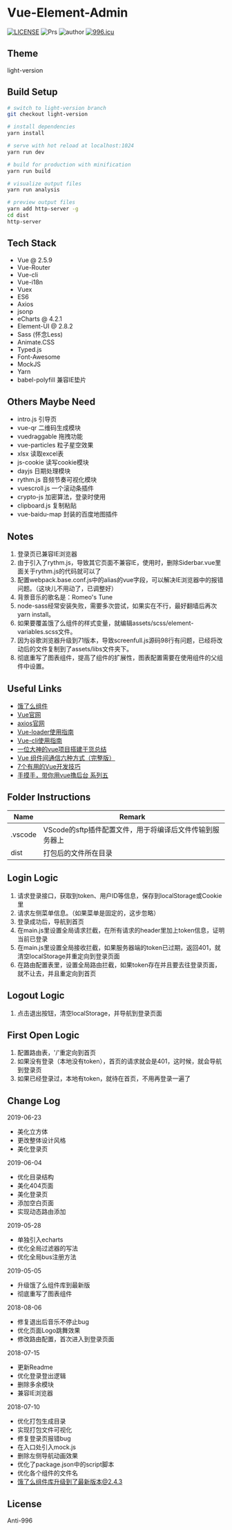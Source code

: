 # Vue-Element-Admin
[![LICENSE](https://img.shields.io/badge/license-Anti%20996-blue.svg)](https://github.com/996icu/996.ICU/blob/master/LICENSE)
![Prs](https://img.shields.io/badge/Prs-welcome-brightgreen.svg)
![author](https://img.shields.io/badge/author-jasonbai-orange.svg)
[![996.icu](https://img.shields.io/badge/link-996.icu-red.svg)](https://996.icu)

## Theme
light-version

## Build Setup

``` bash
# switch to light-version branch
git checkout light-version

# install dependencies
yarn install

# serve with hot reload at localhost:1024
yarn run dev

# build for production with minification
yarn run build

# visualize output files
yarn run analysis

# preview output files
yarn add http-server -g
cd dist
http-server
```

## Tech Stack
* Vue @ 2.5.9
* Vue-Router
* Vue-cli
* Vue-i18n
* Vuex
* ES6
* Axios
* jsonp
* eCharts @ 4.2.1
* Element-UI @ 2.8.2
* Sass (怀念Less)
* Animate.CSS
* Typed.js
* Font-Awesome
* MockJS
* Yarn
* babel-polyfill 兼容IE垫片

## Others Maybe Need
* intro.js 引导页
* vue-qr  二维码生成模块
* vuedraggable  拖拽功能
* vue-particles  粒子星空效果
* xlsx  读取excel表
* js-cookie 读写cookie模块
* dayjs 日期处理模块
* rythm.js 音频节奏可视化模块
* vuescroll.js 一个滚动条插件
* crypto-js 加密算法，登录时使用
* clipboard.js 复制粘贴
* vue-baidu-map 封装的百度地图插件

## Notes
1. 登录页已兼容IE浏览器
2. 由于引入了rythm.js，导致其它页面不兼容IE，使用时，删除Siderbar.vue里面关于rythm.js的代码就可以了
3. 配置webpack.base.conf.js中的alias的vue字段，可以解决IE浏览器中的报错问题。（这块儿不用动了，已调整好）
4. 背景音乐的歌名是：Romeo's Tune
5. node-sass经常安装失败，需要多次尝试，如果实在不行，最好翻墙后再次 yarn install。
6. 如果要覆盖饿了么组件的样式变量，就编辑assets/scss/element-variables.scss文件。
7. 因为谷歌浏览器升级到71版本，导致screenfull.js源码98行有问题，已经将改动后的文件复制到了assets/libs文件夹下。
8. 彻底重写了图表组件，提高了组件的扩展性，图表配置需要在使用组件的父组件中设置。

## Useful Links
* [饿了么组件](http://element.eleme.io/#/zh-CN/component/installation)
* [Vue官网](https://cn.vuejs.org/v2/guide/)
* [axios官网](https://github.com/mzabriskie/axios)
* [Vue-loader使用指南](http://vue-loader.vuejs.org/en/)
* [Vue-cli使用指南](http://vuejs-templates.github.io/webpack/)
* [一位大神的vue项目搭建干货总结](https://linjinze999.github.io/vue-llplatform/)
* [Vue 组件间通信六种方式（完整版）](https://juejin.im/post/5cde0b43f265da03867e78d3)
* [7个有用的Vue开发技巧](https://juejin.im/post/5ce3b519f265da1bb31c0d5f)
* [手摸手，带你用vue撸后台 系列五](https://juejin.im/post/5c92ff94f265da6128275a85)

## Folder Instructions
| Name | Remark |
| - | - |
| .vscode | VScode的sftp插件配置文件，用于将编译后文件传输到服务器上 |
| dist | 打包后的文件所在目录 |

## Login Logic
1. 请求登录接口，获取到token、用户ID等信息，保存到localStorage或Cookie里
2. 请求左侧菜单信息。（如果菜单是固定的，这步忽略）
3. 登录成功后，导航到首页
4. 在main.js里设置全局请求拦截，在所有请求的header里加上token信息，证明当前已登录
5. 在main.js里设置全局接收拦截，如果服务器端的token已过期，返回401，就清空localStorage并重定向到登录页面
6. 在路由配置表里，设置全局路由拦截，如果token存在并且要去往登录页面，就不让去，并且重定向到首页

## Logout Logic
1. 点击退出按钮，清空localStorage，并导航到登录页面

## First Open Logic
1. 配置路由表，'/'重定向到首页
2. 如果没有登录（本地没有token），首页的请求就会是401，这时候，就会导航到登录页
3. 如果已经登录过，本地有token，就待在首页，不用再登录一遍了

## Change Log
2019-06-23
* 美化立方体
* 更改整体设计风格
* 美化登录页

2019-06-04
* 优化目录结构
* 美化404页面
* 美化登录页
* 添加空白页面
* 实现动态路由添加

2019-05-28
* 单独引入echarts
* 优化全局过滤器的写法
* 优化全局bus注册方法

2019-05-05
* 升级饿了么组件库到最新版
* 彻底重写了图表组件

2018-08-06
* 修复退出后音乐不停止bug
* 优化页面Logo跳舞效果
* 修改路由配置，首次进入到登录页面

2018-07-15
* 更新Readme
* 优化登录登出逻辑
* 删除多余模块
* 兼容IE浏览器

2018-07-10
* 优化打包生成目录
* 实现打包文件可视化
* 修复登录页报错bug
* 在入口处引入mock.js
* 删除左侧导航动画效果
* 优化了package.json中的script脚本
* 优化各个组件的文件名
* 饿了么组件库升级到了最新版本@2.4.3

## License
Anti-996
